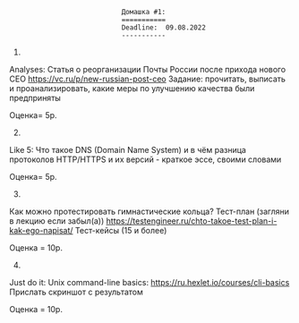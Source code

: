 								Домашка #1:
								===========
								Deadline:  09.08.2022
								-----------

1. 
Analyses: Статья о реорганизации Почты России после прихода нового CEO https://vc.ru/p/new-russian-post-ceo
Задание: прочитать, выписать и проанализировать, какие меры по улучшению качества были предприняты 

Оценка= 5p.

2. 
Like 5: 
Что такое DNS (Domain Name System) и в чём разница протоколов HTTP/HTTPS и их версий - краткое эссе, своими словами

Оценка= 5p. 

3. 
Как можно протестировать гимнастические кольца? 
Тест-план (загляни в лекцию если забыл(а))
https://testengineer.ru/chto-takoe-test-plan-i-kak-ego-napisat/
Тест-кейсы (15 и более)
 
Оценка = 10p.

4. 
Just do it: 
Unix command-line basics:
https://ru.hexlet.io/courses/cli-basics
Прислать скриншот с результатом

Оценка = 10p.
